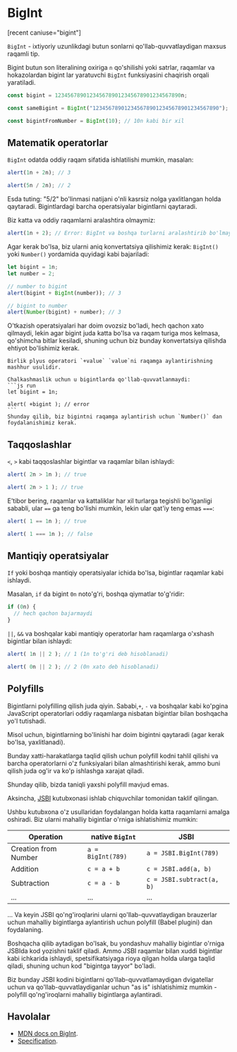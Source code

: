 # BigInt

[recent caniuse="bigint"]

`BigInt` - ixtiyoriy uzunlikdagi butun sonlarni qo'llab-quvvatlaydigan maxsus raqamli tip.

Bigint butun son literalining oxiriga `n` qo'shilishi yoki satrlar, raqamlar va hokazolardan bigint lar yaratuvchi `BigInt` funksiyasini chaqirish orqali yaratiladi.

```js
const bigint = 1234567890123456789012345678901234567890n;

const sameBigint = BigInt("1234567890123456789012345678901234567890");

const bigintFromNumber = BigInt(10); // 10n kabi bir xil
```

## Matematik operatorlar

`BigInt` odatda oddiy raqam sifatida ishlatilishi mumkin, masalan: 

```js run
alert(1n + 2n); // 3

alert(5n / 2n); // 2
```

Esda tuting: "5/2" bo'linmasi natijani o'nli kasrsiz nolga yaxlitlangan holda qaytaradi. Bigintlardagi barcha operatsiyalar bigintlarni qaytaradi.

Biz katta va oddiy raqamlarni aralashtira olmaymiz:

```js run
alert(1n + 2); // Error: BigInt va boshqa turlarni aralashtirib bo'lmaydi
```

Agar kerak bo'lsa, biz ularni aniq konvertatsiya qilishimiz kerak: `BigInt()` yoki `Number()` yordamida quyidagi kabi bajariladi:

```js run
let bigint = 1n;
let number = 2;

// number to bigint
alert(bigint + BigInt(number)); // 3

// bigint to number
alert(Number(bigint) + number); // 3
```

O'tkazish operatsiyalari har doim ovozsiz bo'ladi, hech qachon xato qilmaydi, lekin agar bigint juda katta bo'lsa va raqam turiga mos kelmasa, qo'shimcha bitlar kesiladi, shuning uchun biz bunday konvertatsiya qilishda ehtiyot bo'lishimiz kerak.

````smart header="Bigintlarda birlik plus qo'llab-quvvatlanmaydi"
Birlik plyus operatori `+value` `value`ni raqamga aylantirishning mashhur usulidir.

Chalkashmaslik uchun u bigintlarda qo'llab-quvvatlanmaydi: 
```js run
let bigint = 1n;

alert( +bigint ); // error
```
Shunday qilib, biz bigintni raqamga aylantirish uchun `Number()` dan foydalanishimiz kerak.
````

## Taqqoslashlar

`<`, `>` kabi taqqoslashlar bigintlar va raqamlar bilan ishlaydi:

```js run
alert( 2n > 1n ); // true

alert( 2n > 1 ); // true
```

E'tibor bering, raqamlar va kattaliklar har xil turlarga tegishli bo'lganligi sababli, ular `==` ga teng bo'lishi mumkin, lekin ular qat'iy teng emas `===`:

```js run
alert( 1 == 1n ); // true

alert( 1 === 1n ); // false
```

## Mantiqiy operatsiyalar

`If` yoki boshqa mantiqiy operatsiyalar ichida bo'lsa, bigintlar raqamlar kabi ishlaydi.

Masalan, `if` da bigint `0n` noto'g'ri, boshqa qiymatlar to'g'ridir:

```js run
if (0n) {
  // hech qachon bajarmaydi
}
```

`||`, `&&` va boshqalar kabi mantiqiy operatorlar ham raqamlarga o'xshash bigintlar bilan ishlaydi:

```js run
alert( 1n || 2 ); // 1 (1n to'g'ri deb hisoblanadi)

alert( 0n || 2 ); // 2 (0n xato deb hisoblanadi)
```

## Polyfills

Bigintlarni polyfilling qilish juda qiyin. Sababi,`+`, `-` va boshqalar kabi ko'pgina JavaScript operatorlari oddiy raqamlarga nisbatan bigintlar bilan boshqacha yo'l tutishadi.

Misol uchun, bigintlarning bo'linishi har doim bigintni qaytaradi (agar kerak bo'lsa, yaxlitlanadi).

Bunday xatti-harakatlarga taqlid qilish uchun polyfill kodni tahlil qilishi va barcha operatorlarni o'z funksiyalari bilan almashtirishi kerak, ammo buni qilish juda og'ir va ko'p ishlashga xarajat qiladi. 

Shunday qilib, bizda taniqli yaxshi polyfill mavjud emas. 

Aksincha, [JSBI](https://github.com/GoogleChromeLabs/jsbi) kutubxonasi ishlab chiquvchilar tomonidan taklif qilingan.

Ushbu kutubxona o'z usullaridan foydalangan holda katta raqamlarni amalga oshiradi. Biz ularni mahalliy bigintlar o'rniga ishlatishimiz mumkin:

| Operation | native `BigInt` | JSBI |
|-----------|-----------------|------|
| Creation from Number | `a = BigInt(789)` | `a = JSBI.BigInt(789)` |
| Addition | `c = a + b` | `c = JSBI.add(a, b)` |
| Subtraction	| `c = a - b` | `c = JSBI.subtract(a, b)` |
| ... | ... | ... |

... Va keyin JSBI qo'ng'iroqlarini ularni qo'llab-quvvatlaydigan brauzerlar uchun mahalliy bigintlarga aylantirish uchun polyfill (Babel plugini) dan foydalaning.

Boshqacha qilib aytadigan bo'lsak, bu yondashuv mahalliy bigintlar o'rniga JSBIda kod yozishni taklif qiladi. Ammo JSBI raqamlar bilan xuddi bigintlar kabi ichkarida ishlaydi, spetsifikatsiyaga rioya qilgan holda ularga taqlid qiladi, shuning uchun kod "bigintga tayyor" bo'ladi.

Biz bunday JSBI kodini bigintlarni qo'llab-quvvatlamaydigan dvigatellar uchun va qo'llab-quvvatlaydiganlar uchun "as is" ishlatishimiz mumkin - polyfill qo'ng'iroqlarni mahalliy bigintlarga aylantiradi.

## Havolalar

- [MDN docs on BigInt](mdn:/JavaScript/Reference/Global_Objects/BigInt).
- [Specification](https://tc39.es/ecma262/#sec-bigint-objects).
